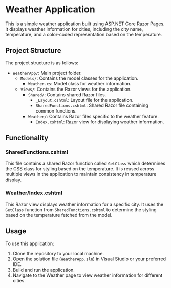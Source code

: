 
# Weather Application

This is a simple weather application built using ASP.NET Core Razor Pages. It displays weather information for cities, including the city name, temperature, and a color-coded representation based on the temperature.

## Project Structure

The project structure is as follows:

- `WeatherApp/`: Main project folder.
  - `Models/`: Contains the model classes for the application.
    - `Weather.cs`: Model class for weather information.
  - `Views/`: Contains the Razor views for the application.
    - `Shared/`: Contains shared Razor files.
      - `_Layout.cshtml`: Layout file for the application.
      - `SharedFunctions.cshtml`: Shared Razor file containing common functions.
    - `Weather/`: Contains Razor files specific to the weather feature.
      - `Index.cshtml`: Razor view for displaying weather information.

## Functionality

### SharedFunctions.cshtml

This file contains a shared Razor function called `GetClass` which determines the CSS class for styling based on the temperature. It is reused across multiple views in the application to maintain consistency in temperature display.

### Weather/Index.cshtml

This Razor view displays weather information for a specific city. It uses the `GetClass` function from `SharedFunctions.cshtml` to determine the styling based on the temperature fetched from the model.

## Usage

To use this application:

1. Clone the repository to your local machine.
2. Open the solution file (`WeatherApp.sln`) in Visual Studio or your preferred IDE.
3. Build and run the application.
4. Navigate to the Weather page to view weather information for different cities.
